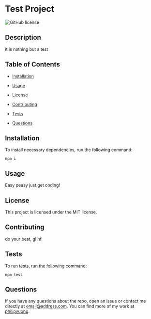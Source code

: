 # Test Project
![GitHub license](https://img.shields.io/badge/license-MIT-blue.svg)
## Description
it is nothing but a test
## Table of Contents 
* [Installation](#installation)
* [Usage](#usage)

* [License](#license)

* [Contributing](#contributing)
* [Tests](#tests)
* [Questions](#questions)
## Installation
To install necessary dependencies, run the following command:
```
npm i
```
## Usage
Easy peasy just get coding!
## License
This project is licensed under the MIT license.
  
## Contributing
do your best, gl hf.
## Tests
To run tests, run the following command:
```
npm test
```
## Questions
If you have any questions about the repo, open an issue or contact me directly at email@address.com. You can find more of my work at [philipvuong](https://github.com/philipvuong/).
